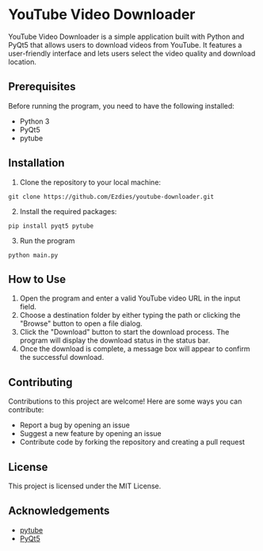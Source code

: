 # YouTube Video Downloader

YouTube Video Downloader is a simple application built with Python and PyQt5 that allows users to download videos from YouTube. It features a user-friendly interface and lets users select the video quality and download location.

## Prerequisites

Before running the program, you need to have the following installed:

* Python 3
* PyQt5
* pytube

## Installation

1. Clone the repository to your local machine:

``git clone https://github.com/Ezdies/youtube-downloader.git``

2. Install the required packages:

``pip install pyqt5 pytube``

3. Run the program

``python main.py``

## How to Use

1. Open the program and enter a valid YouTube video URL in the input field.
2. Choose a destination folder by either typing the path or clicking the "Browse" button to open a file dialog.
3. Click the "Download" button to start the download process. The program will display the download status in the status bar.
4. Once the download is complete, a message box will appear to confirm the successful download.

## Contributing

Contributions to this project are welcome! Here are some ways you can contribute:

* Report a bug by opening an issue
* Suggest a new feature by opening an issue
* Contribute code by forking the repository and creating a pull request

## License

This project is licensed under the MIT License.

## Acknowledgements

* [pytube](https://github.com/pytube/pytube)
* [PyQt5](https://pypi.org/project/PyQt5/)




